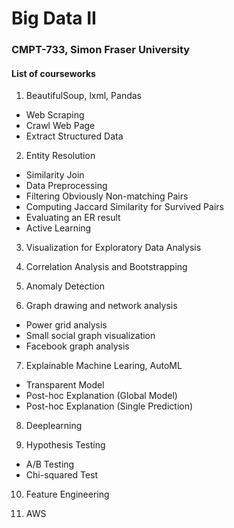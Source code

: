 # Big Data II
### CMPT-733, Simon Fraser University

#### List of courseworks
1. BeautifulSoup, lxml, Pandas
- Web Scraping
- Crawl Web Page
- Extract Structured Data

2.  Entity Resolution
- Similarity Join
- Data Preprocessing
- Filtering Obviously Non-matching Pairs
- Computing Jaccard Similarity for Survived Pairs
- Evaluating an ER result
- Active Learning

3. Visualization for Exploratory Data Analysis

4. Correlation Analysis and Bootstrapping

5. Anomaly Detection

6. Graph drawing and network analysis
- Power grid analysis
- Small social graph visualization
- Facebook graph analysis

7. Explainable Machine Learing, AutoML
- Transparent Model
- Post-hoc Explanation (Global Model)
- Post-hoc Explanation (Single Prediction)

8. Deeplearning

9. Hypothesis Testing
- A/B Testing
- Chi-squared Test

10. Feature Engineering

11. AWS
